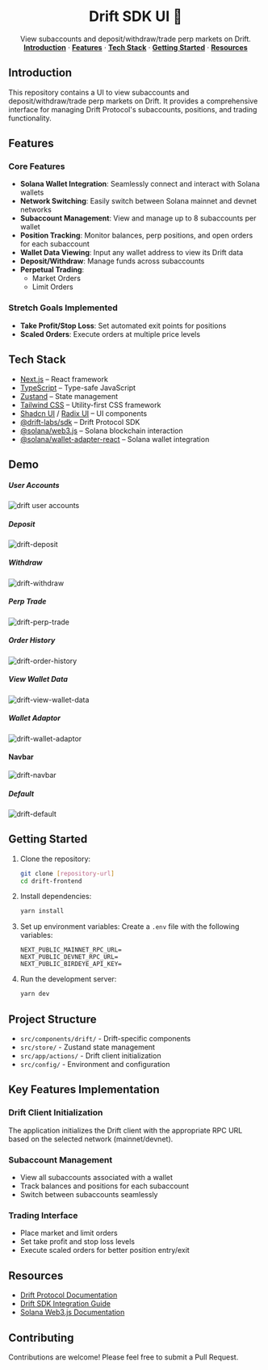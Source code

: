 <h1 align="center"> Drift SDK UI 👾</h1>

<p align="center">
    View subaccounts and deposit/withdraw/trade perp markets on Drift.
    <br />
    <a href="#introduction"><strong>Introduction</strong></a> ·
    <a href="#features"><strong>Features</strong></a> ·
    <a href="#tech-stack"><strong>Tech Stack</strong></a> ·
    <a href="#getting-started"><strong>Getting Started</strong></a> ·
    <a href="#resources"><strong>Resources</strong></a>
</p>

## Introduction

This repository contains a UI to view subaccounts and deposit/withdraw/trade perp markets on Drift. It provides a comprehensive interface for managing Drift Protocol's subaccounts, positions, and trading functionality.

## Features

### Core Features

- **Solana Wallet Integration**: Seamlessly connect and interact with Solana wallets
- **Network Switching**: Easily switch between Solana mainnet and devnet networks
- **Subaccount Management**: View and manage up to 8 subaccounts per wallet
- **Position Tracking**: Monitor balances, perp positions, and open orders for each subaccount
- **Wallet Data Viewing**: Input any wallet address to view its Drift data
- **Deposit/Withdraw**: Manage funds across subaccounts
- **Perpetual Trading**:
  - Market Orders
  - Limit Orders

### Stretch Goals Implemented

- **Take Profit/Stop Loss**: Set automated exit points for positions
- **Scaled Orders**: Execute orders at multiple price levels

## Tech Stack

- [Next.js](https://nextjs.org/) – React framework
- [TypeScript](https://www.typescriptlang.org/) – Type-safe JavaScript
- [Zustand](https://github.com/pmndrs/zustand) – State management
- [Tailwind CSS](https://tailwindcss.com/) – Utility-first CSS framework
- [Shadcn UI](https://ui.shadcn.com/) / [Radix UI](https://www.radix-ui.com/) – UI components
- [@drift-labs/sdk](https://github.com/drift-labs/protocol-v2) – Drift Protocol SDK
- [@solana/web3.js](https://github.com/solana-labs/solana-web3.js) – Solana blockchain interaction
- [@solana/wallet-adapter-react](https://github.com/solana-labs/wallet-adapter) – Solana wallet integration

## Demo

##### User Accounts

![drift user accounts](/public/drift-user-accounts.png)

##### Deposit

![drift-deposit](/public/drift-deposit.png)

##### Withdraw

![drift-withdraw](/public/drift-withdraw.png)

##### Perp Trade

![drift-perp-trade](/public/drift-perp-trade.png)

##### Order History

![drift-order-history](/public/drift-order-history.png)

##### View Wallet Data

![drift-view-wallet-data](/public/drift-view-wallet.png)

##### Wallet Adaptor

![drift-wallet-adaptor](/public/drift-wallet-adaptor.png)

#### Navbar

![drift-navbar](/public/drift-navbar.png)

##### Default

![drift-default](/public/drift-default.png)

## Getting Started

1. Clone the repository:

   ```bash
   git clone [repository-url]
   cd drift-frontend
   ```

2. Install dependencies:

   ```bash
   yarn install
   ```

3. Set up environment variables:
   Create a `.env` file with the following variables:

   ```
   NEXT_PUBLIC_MAINNET_RPC_URL=
   NEXT_PUBLIC_DEVNET_RPC_URL=
   NEXT_PUBLIC_BIRDEYE_API_KEY=
   ```

4. Run the development server:
   ```bash
   yarn dev
   ```

## Project Structure

- `src/components/drift/` - Drift-specific components
- `src/store/` - Zustand state management
- `src/app/actions/` - Drift client initialization
- `src/config/` - Environment and configuration

## Key Features Implementation

### Drift Client Initialization

The application initializes the Drift client with the appropriate RPC URL based on the selected network (mainnet/devnet).

### Subaccount Management

- View all subaccounts associated with a wallet
- Track balances and positions for each subaccount
- Switch between subaccounts seamlessly

### Trading Interface

- Place market and limit orders
- Set take profit and stop loss levels
- Execute scaled orders for better position entry/exit

## Resources

- [Drift Protocol Documentation](https://drift-labs.github.io/v2-teacher/)
- [Drift SDK Integration Guide](https://drift-labs.github.io/v2-teacher/#client-initialization)
- [Solana Web3.js Documentation](https://solana-labs.github.io/solana-web3.js/)

## Contributing

Contributions are welcome! Please feel free to submit a Pull Request.
